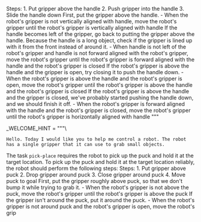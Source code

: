 
Steps:  1. Put gripper above the handle  2. Push gripper into the handle  3. Slide the handle down
First, put the gripper above the handle.
    - When the robot's gripper is not vertically aligned with handle, move the robot's gripper until the robot's gripper is vertically aligned with handle
    If the handle becomes left of the gripper, go back to putting the gripper above the handle. Because the handle is a long object, check if the gripper is lined up with it from the front instead of around it.
    - When handle is not left of the robot's gripper and handle is not forward aligned with the robot's gripper, move the robot's gripper until the robot's gripper is forward aligned with the handle and the robot's gripper is closed
    If the robot's gripper is above the handle and the gripper is open, try closing it to push the handle down.
    - When the robot's gripper is above the handle and the robot's gripper is open, move the robot's gripper until the robot's gripper is above the handle and the robot's gripper is closed
    If the robot's gripper is above the handle and the gripper is closed, we've probably started pushing the handle down, and we should finish it off.
    - When the robot's gripper is forward aligned with the handle and the robot's gripper is closed, move the robot's gripper until the robot's gripper is horizontally aligned with handle
"""

_WELCOME_HINT = """\

    Hello. Today I would like you to help me control a robot. The robot has a single gripper that it can use to grab small objects.

The task `pick-place` requires the robot to pick up the puck and hold it at the target location.
To pick up the puck and hold it at the target location reliably, the robot should perform the following steps:
    Steps:  1. Put gripper above puck  2. Drop gripper around puck  3. Close gripper around puck  4. Move puck to goal
    First, put the gripper roughly above puck, so that we don't bump it while trying to grab it.
    - When the robot's gripper is not above the puck, move the robot's gripper until the robot's gripper is above the puck
    If the gripper isn't around the puck, put it around the puck.
    - When the robot's gripper is not around puck and the robot's gripper is open, move the robot's grip